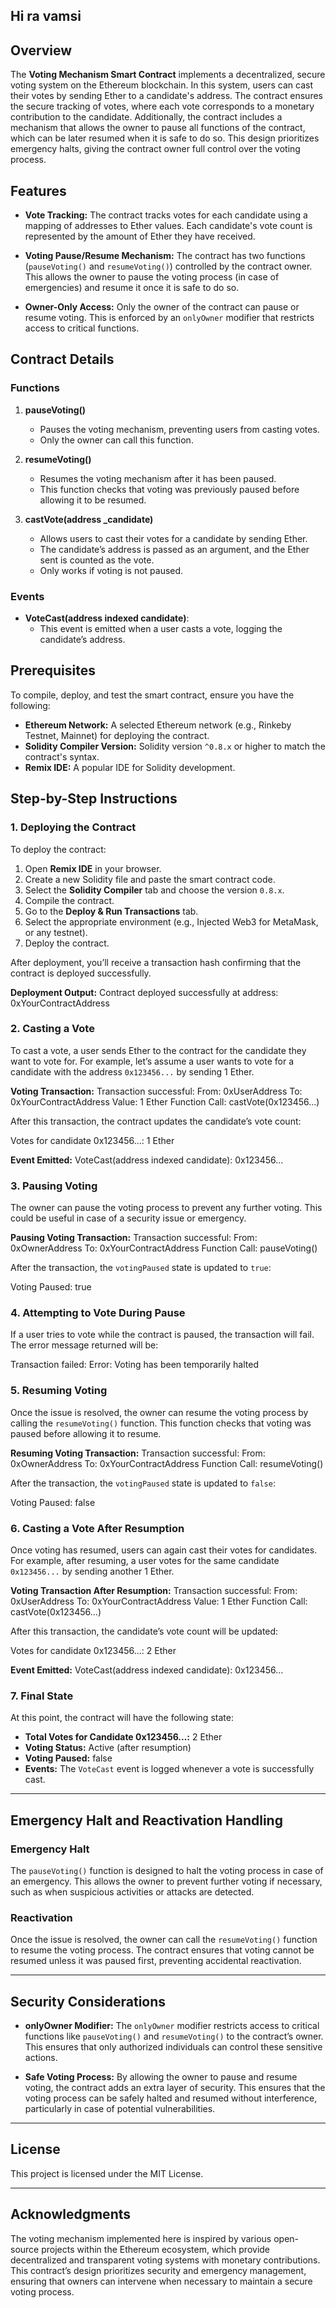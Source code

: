 ## Hi ra vamsi

## Overview
The **Voting Mechanism Smart Contract** implements a decentralized, secure voting system on the Ethereum blockchain. In this system, users can cast their votes by sending Ether to a candidate's address. The contract ensures the secure tracking of votes, where each vote corresponds to a monetary contribution to the candidate. Additionally, the contract includes a mechanism that allows the owner to pause all functions of the contract, which can be later resumed when it is safe to do so. This design prioritizes emergency halts, giving the contract owner full control over the voting process.

## Features

- **Vote Tracking:** The contract tracks votes for each candidate using a mapping of addresses to Ether values. Each candidate's vote count is represented by the amount of Ether they have received.
  
- **Voting Pause/Resume Mechanism:** The contract has two functions (`pauseVoting()` and `resumeVoting()`) controlled by the contract owner. This allows the owner to pause the voting process (in case of emergencies) and resume it once it is safe to do so.

- **Owner-Only Access:** Only the owner of the contract can pause or resume voting. This is enforced by an `onlyOwner` modifier that restricts access to critical functions.

## Contract Details

### Functions

1. **pauseVoting()**
    - Pauses the voting mechanism, preventing users from casting votes.
    - Only the owner can call this function.

2. **resumeVoting()**
    - Resumes the voting mechanism after it has been paused.
    - This function checks that voting was previously paused before allowing it to be resumed.

3. **castVote(address _candidate)**
    - Allows users to cast their votes for a candidate by sending Ether.
    - The candidate’s address is passed as an argument, and the Ether sent is counted as the vote.
    - Only works if voting is not paused.

### Events

- **VoteCast(address indexed candidate)**: 
    - This event is emitted when a user casts a vote, logging the candidate’s address.

## Prerequisites

To compile, deploy, and test the smart contract, ensure you have the following:

- **Ethereum Network:** A selected Ethereum network (e.g., Rinkeby Testnet, Mainnet) for deploying the contract.
- **Solidity Compiler Version:** Solidity version `^0.8.x` or higher to match the contract's syntax.
- **Remix IDE:** A popular IDE for Solidity development.

## Step-by-Step Instructions

### 1. Deploying the Contract

To deploy the contract:

1. Open **Remix IDE** in your browser.
2. Create a new Solidity file and paste the smart contract code.
3. Select the **Solidity Compiler** tab and choose the version `0.8.x`.
4. Compile the contract.
5. Go to the **Deploy & Run Transactions** tab.
6. Select the appropriate environment (e.g., Injected Web3 for MetaMask, or any testnet).
7. Deploy the contract.

After deployment, you’ll receive a transaction hash confirming that the contract is deployed successfully.

**Deployment Output:**
Contract deployed successfully at address: 0xYourContractAddress

### 2. Casting a Vote

To cast a vote, a user sends Ether to the contract for the candidate they want to vote for. For example, let’s assume a user wants to vote for a candidate with the address `0x123456...` by sending 1 Ether.

**Voting Transaction:**
Transaction successful: From: 0xUserAddress To: 0xYourContractAddress Value: 1 Ether Function Call: castVote(0x123456...)

After this transaction, the contract updates the candidate’s vote count:

Votes for candidate 0x123456...: 1 Ether

**Event Emitted:**
VoteCast(address indexed candidate): 0x123456...

### 3. Pausing Voting

The owner can pause the voting process to prevent any further voting. This could be useful in case of a security issue or emergency.

**Pausing Voting Transaction:**
Transaction successful: From: 0xOwnerAddress To: 0xYourContractAddress Function Call: pauseVoting()
 
After the transaction, the `votingPaused` state is updated to `true`:

Voting Paused: true

### 4. Attempting to Vote During Pause

If a user tries to vote while the contract is paused, the transaction will fail. The error message returned will be:

Transaction failed: Error: Voting has been temporarily halted
 
### 5. Resuming Voting

Once the issue is resolved, the owner can resume the voting process by calling the `resumeVoting()` function. This function checks that voting was paused before allowing it to resume.

**Resuming Voting Transaction:**
Transaction successful: From: 0xOwnerAddress To: 0xYourContractAddress Function Call: resumeVoting()

After the transaction, the `votingPaused` state is updated to `false`:

Voting Paused: false

### 6. Casting a Vote After Resumption

Once voting has resumed, users can again cast their votes for candidates. For example, after resuming, a user votes for the same candidate `0x123456...` by sending another 1 Ether.

**Voting Transaction After Resumption:**
Transaction successful: From: 0xUserAddress To: 0xYourContractAddress Value: 1 Ether Function Call: castVote(0x123456...)

After this transaction, the candidate’s vote count will be updated:

Votes for candidate 0x123456...: 2 Ether

**Event Emitted:**
VoteCast(address indexed candidate): 0x123456...

### 7. Final State

At this point, the contract will have the following state:

- **Total Votes for Candidate 0x123456...:** 2 Ether
- **Voting Status:** Active (after resumption)
- **Voting Paused:** false
- **Events:** The `VoteCast` event is logged whenever a vote is successfully cast.

---

## Emergency Halt and Reactivation Handling

### Emergency Halt

The `pauseVoting()` function is designed to halt the voting process in case of an emergency. This allows the owner to prevent further voting if necessary, such as when suspicious activities or attacks are detected.

### Reactivation

Once the issue is resolved, the owner can call the `resumeVoting()` function to resume the voting process. The contract ensures that voting cannot be resumed unless it was paused first, preventing accidental reactivation.

---

## Security Considerations

- **onlyOwner Modifier:** The `onlyOwner` modifier restricts access to critical functions like `pauseVoting()` and `resumeVoting()` to the contract’s owner. This ensures that only authorized individuals can control these sensitive actions.
  
- **Safe Voting Process:** By allowing the owner to pause and resume voting, the contract adds an extra layer of security. This ensures that the voting process can be safely halted and resumed without interference, particularly in case of potential vulnerabilities.

---

## License

This project is licensed under the MIT License.

---

## Acknowledgments

The voting mechanism implemented here is inspired by various open-source projects within the Ethereum ecosystem, which provide decentralized and transparent voting systems with monetary contributions. This contract’s design prioritizes security and emergency management, ensuring that owners can intervene when necessary to maintain a secure voting process.
